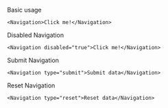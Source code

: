 Basic usage

```
<Navigation>Click me!</Navigation>
```

Disabled Navigation

```
<Navigation disabled="true">Click me!</Navigation>
```

Submit Navigation

```
<Navigation type="submit">Submit data</Navigation>
```

Reset Navigation

```
<Navigation type="reset">Reset data</Navigation>
```
